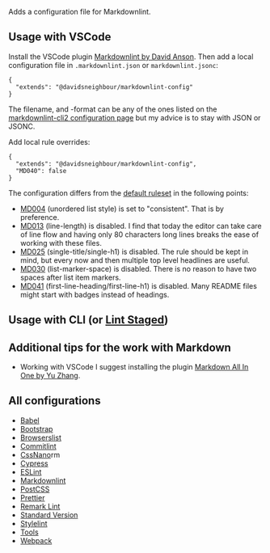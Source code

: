 Adds a configuration file for Markdownlint.

## Usage with VSCode

Install the VSCode plugin [Markdownlint by David Anson](https://marketplace.visualstudio.com/items?itemName=DavidAnson.vscode-markdownlint). Then add a local configuration file in `.markdownlint.json` or `markdownlint.jsonc`:

```jsonc
{
  "extends": "@davidsneighbour/markdownlint-config"
}
```

The filename, and -format can be any of the ones listed on the [markdownlint-cli2 configuration page](https://github.com/DavidAnson/markdownlint-cli2#configuration) but my advice is to stay with JSON or JSONC.

Add local rule overrides:

```jsonc
{
  "extends": "@davidsneighbour/markdownlint-config",
  "MD040": false
}
```

The configuration differs from the [default ruleset](https://github.com/DavidAnson/vscode-markdownlint#rules) in the following points:

*   [MD004](https://github.com/DavidAnson/markdownlint/blob/main/doc/md004.md) (unordered list style) is set to "consistent". That is by preference.
*   [MD013](https://github.com/DavidAnson/markdownlint/blob/main/doc/md013.md) (line-length) is disabled. I find that today the editor can take care of line flow and having only 80 characters long lines breaks the ease of working with these files.
*   [MD025](https://github.com/DavidAnson/markdownlint/blob/main/doc/md025.md) (single-title/single-h1) is disabled. The rule should be kept in mind, but every now and then multiple top level headlines are useful.
*   [MD030](https://github.com/DavidAnson/markdownlint/blob/main/doc/md030.md) (list-marker-space) is disabled. There is no reason to have two spaces after list item markers.
*   [MD041](https://github.com/DavidAnson/markdownlint/blob/main/doc/md041.md) (first-line-heading/first-line-h1) is disabled. Many README files might start with badges instead of headings.

## Usage with CLI (or [Lint Staged](https://github.com/okonet/lint-staged))

## Additional tips for the work with Markdown

*   Working with VSCode I suggest installing the plugin [Markdown All In One by Yu Zhang](https://marketplace.visualstudio.com/items?itemName=yzhang.markdown-all-in-one).

## All configurations

*   [Babel](/packages/babel-config)
*   [Bootstrap](/packages/bootstrap-config)
*   [Browserslist](/packages/browserslist-config)
*   [Commitlint](/packages/commitlint-config)
*   [CssNano](/packages/cssnano-config)rm
*   [Cypress](/packages/cypress-config)
*   [ESLint](/packages/eslint-config)
*   [Markdownlint](/packages/markdownlint-config)
*   [PostCSS](/packages/postcss-config)
*   [Prettier](/packages/prettier-config)
*   [Remark Lint](/packages/remark-config)
*   [Standard Version](/packages/standard-version-config)
*   [Stylelint](/packages/stylelint-config)
*   [Tools](/packages/tools)
*   [Webpack](/packages/webpack-config)
